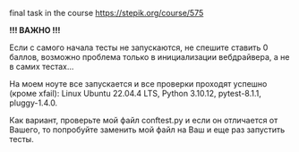 final task in the course https://stepik.org/course/575

**!!! ВАЖНО !!!**

Если с самого начала тесты не запускаются, не спешите ставить 0 баллов, возможно проблема только в инициализации вебдрайвера, а не в самих тестах...

На моем ноуте все запускается и все проверки проходят успешно (кроме xfail): Linux Ubuntu 22.04.4 LTS, Python 3.10.12, pytest-8.1.1, pluggy-1.4.0.

Как вариант, проверьте мой файл conftest.py и если он отличается от Вашего, то попробуйте заменить мой файл на Ваш и еще раз запустить тесты.
